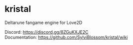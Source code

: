 # kristal
Deltarune fangame engine for Love2D

Discord: https://discord.gg/8ZGuKXJE2C  
Documentation: https://github.com/SylviBlossom/kristal/wiki
